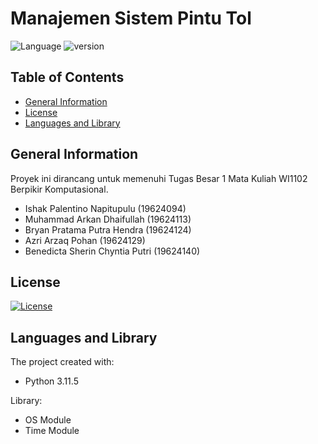 # Manajemen Sistem Pintu Tol

![Language](https://img.shields.io/badge/language-Python3-green?logo=python)
![version](https://img.shields.io/badge/version-1.0-blue)

## Table of Contents

- [General Information](#general-information)
- [License](#license)
- [Languages and Library](#languages-and-library)

## General Information

Proyek ini dirancang untuk memenuhi Tugas Besar 1 Mata Kuliah WI1102 Berpikir Komputasional.
- Ishak Palentino Napitupulu (19624094)
- Muhammad Arkan Dhaifullah (19624113)
- Bryan Pratama Putra Hendra (19624124)
- Azri Arzaq Pohan (19624129)
- Benedicta Sherin Chyntia Putri (19624140)


## License

[![License](https://img.shields.io/github/license/Ileriayo/markdown-badges?style=for-the-badge)](./LICENSE)

## Languages and Library

The project created with:

- Python 3.11.5

Library:

- OS Module
- Time Module

